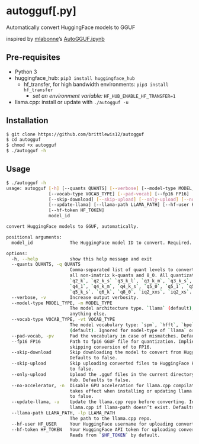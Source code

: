 # autogguf[.py]

Automatically convert HuggingFace models to GGUF

inspired by [mlabonne](https://twitter.com/maximelabonne/status/1746812715606348138)’s [AutoGGUF.ipynb](https://colab.research.google.com/drive/1P646NEg33BZy4BfLDNpTz0V0lwIU3CHu)

## Pre-requisites

- Python 3
- huggingface_hub: `pip3 install huggingface_hub`
  - hf_transfer, for high bandwidth environments: `pip3 install hf_transfer`
    - _set an environment variable:_ `HF_HUB_ENABLE_HF_TRANSFER=1`
- llama.cpp: install or update with `./autogguf -u`

## Installation

```sh
$ git clone https://github.com/brittlewis12/autogguf
$ cd autogguf
$ chmod +x autogguf
$ ./autogguf -h
```

## Usage

```sh
$ ./autogguf -h
usage: autogguf [-h] [--quants QUANTS] [--verbose] [--model-type MODEL_TYPE]
                [--vocab-type VOCAB_TYPE] [--pad-vocab] [--fp16 FP16]
                [--skip-download] [--skip-upload] [--only-upload] [--no-accelerator]
                [--update-llama] [--llama-path LLAMA_PATH] [--hf-user HF_USER]
                [--hf-token HF_TOKEN]
                model_id

convert HuggingFace models to GGUF, automatically.

positional arguments:
  model_id              The HuggingFace model ID to convert. Required.

options:
  -h, --help            show this help message and exit
  --quants QUANTS, -q QUANTS
                        Comma-separated list of quant levels to convert. Defaults to
                        all non-imatrix k-quants and 8_0. All quantization levels:
                        `q2_k`, `q2_k_s` `q3_k_l`, `q3_k_m`, `q3_k_s`, `q4_0`,
                        `q4_1`, `q4_k_m`, `q4_k_s`, `q5_0`, `q5_1`, `q5_k_m`,
                        `q5_k_s`, `q6_k`, `q8_0`, `iq2_xxs`, `iq2_xs`.
  --verbose, -v         Increase output verbosity.
  --model-type MODEL_TYPE, -m MODEL_TYPE
                        The model architecture type. `llama` (default), `mistral`, or
                        anything else.
  --vocab-type VOCAB_TYPE, -vt VOCAB_TYPE
                        The model vocabulary type: `spm`, `hfft`, `bpe`, or None
                        (default). Ignored for model-type of `llama` or `mistral`.
  --pad-vocab, -pv      Pad the vocabulary in case of mismatches. Defaults to false.
  --fp16 FP16           Path to fp16 GGUF file for quantization. Implies
                        skipping conversion of to FP16.
  --skip-download       Skip downloading the model to convert from HuggingFace Hub.
                        Defaults to false.
  --skip-upload         Skip uploading converted files to HuggingFace Hub. Defaults
                        to false.
  --only-upload         Upload the .gguf files in the current directory to HuggingFace
                        Hub. Defaults to false.
  --no-accelerator, -n  Disable GPU acceleration for llama.cpp compilation. Only
                        takes effect when installing or updating llama.cpp. Defaults
                        to false.
  --update-llama, -u    Update the llama.cpp repo before converting. Installs
                        llama.cpp if llama-path doesn’t exist. Defaults to false.
  --llama-path LLAMA_PATH, -lp LLAMA_PATH
                        The path to the llama.cpp repo.
  --hf-user HF_USER     Your HuggingFace username for uploading converted models.
  --hf-token HF_TOKEN   Your HuggingFace API token for uploading converted models.
                        Reads from `$HF_TOKEN` by default.
```
